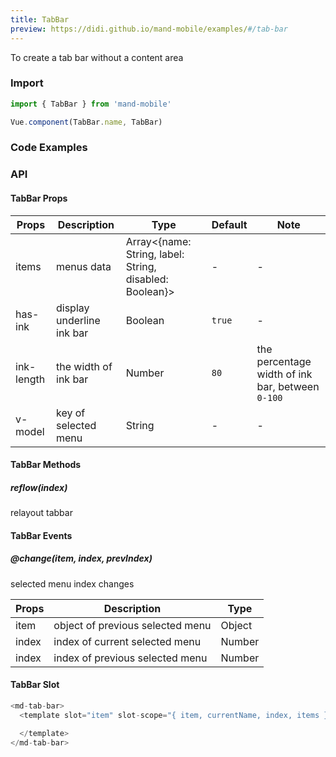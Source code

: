 ```yaml
---
title: TabBar
preview: https://didi.github.io/mand-mobile/examples/#/tab-bar
---
```


To create a tab bar without a content area

### Import

```javascript
import { TabBar } from 'mand-mobile'

Vue.component(TabBar.name, TabBar)
```

### Code Examples
<!-- DEMO -->

### API

#### TabBar Props
|Props | Description | Type | Default | Note|
|----|-----|------|------|------|
|items|menus data|Array<{name: String, label: String, disabled: Boolean}>|-|-|
| has-ink | display underline ink bar | Boolean | `true` | - |
| ink-length | the width of ink bar | Number | `80` | the percentage width of ink bar, between `0-100` |
| v-model | key of selected menu | String | - | - |

#### TabBar Methods

##### reflow(index)
relayout tabbar

#### TabBar Events

##### @change(item, index, prevIndex)
selected menu index changes

|Props | Description | Type|
|----|-----|------|
| item | object of previous selected menu | Object |
| index | index of current selected menu | Number |
| index | index of previous selected menu | Number |

#### TabBar Slot
```javascript
<md-tab-bar>
  <template slot="item" slot-scope="{ item, currentName, index, items }">

  </template>
</md-tab-bar>
```

